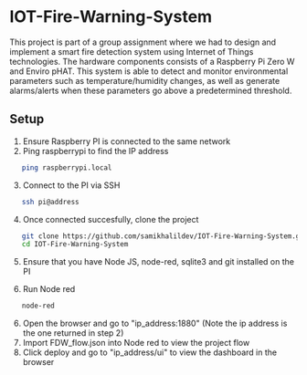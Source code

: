 # IOT-Fire-Warning-System
This project is part of a group assignment where we had to design and implement a smart fire detection system using Internet of Things technologies. The hardware components consists of a Raspberry Pi Zero W and Enviro pHAT. This system is able to detect and monitor environmental parameters such as temperature/humidity changes, as well as generate alarms/alerts when these parameters go above a predetermined threshold.

## Setup
1. Ensure Raspberry PI is connected to the same network
2. Ping raspberrypi to find the IP address
  ```sh
     ping raspberrypi.local
  ```
3. Connect to the PI via SSH
```sh
   ssh pi@address
```
4. Once connected succesfully, clone the project
```sh
   git clone https://github.com/samikhalildev/IOT-Fire-Warning-System.git
   cd IOT-Fire-Warning-System
```

5. Ensure that you have Node JS, node-red, sqlite3 and git installed on the PI

6. Run Node red
```sh
   node-red
```
6. Open the browser and go to "ip_address:1880" (Note the ip address is the one returned in step 2)
7. Import FDW_flow.json into Node red to view the project flow
8. Click deploy and go to "ip_address/ui" to view the dashboard in the browser
